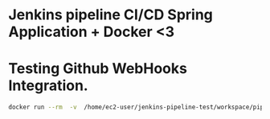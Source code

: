 # Jenkins pipeline CI/CD Spring Application + Docker <3


# Testing Github WebHooks Integration. 


```sh
docker run --rm  -v  /home/ec2-user/jenkins-pipeline-test/workspace/pipeline-docker-maven/pipeline/java-app:/app -v /root/.m2/:/root/.m2/ -w /app maven:3-alpine 
```
<div style="display:none;">aabd17472ff308f0485c9b36b7538d812b5d9756</div>